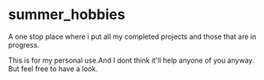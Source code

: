 # summer_hobbies

A one stop place where i put all my completed projects and those that are in progress.

This is for my personal use.And I dont think it'll help anyone of you anyway. But feel free to have a look.
